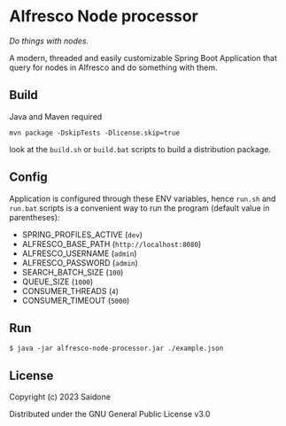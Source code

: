 # Alfresco Node processor
_Do things with nodes._

A modern, threaded and easily customizable Spring Boot Application that query for nodes in Alfresco and do something with them.
## Build
Java and Maven required

`mvn package -DskipTests -Dlicense.skip=true`

look at the `build.sh` or `build.bat` scripts to build a distribution package.
## Config
Application is configured through these ENV variables, hence `run.sh` and `run.bat` scripts is a convenient way to run the program (default value in parentheses):
- SPRING_PROFILES_ACTIVE (`dev`)
- ALFRESCO_BASE_PATH (`http://localhost:8080`)
- ALFRESCO_USERNAME (`admin`)
- ALFRESCO_PASSWORD (`admin`)
- SEARCH_BATCH_SIZE (`100`)
- QUEUE_SIZE (`1000`)
- CONSUMER_THREADS (`4`)
- CONSUMER_TIMEOUT (`5000`)
## Run
`$ java -jar alfresco-node-processor.jar ./example.json`
## License
Copyright (c) 2023 Saidone

Distributed under the GNU General Public License v3.0